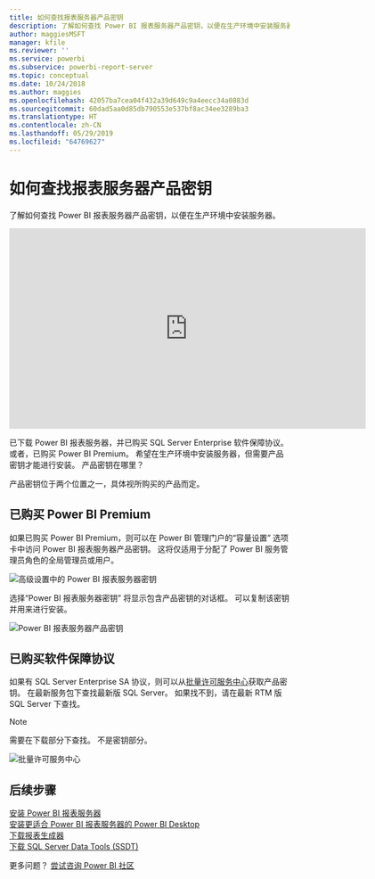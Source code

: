 ```yaml
---
title: 如何查找报表服务器产品密钥
description: 了解如何查找 Power BI 报表服务器产品密钥，以便在生产环境中安装服务器。
author: maggiesMSFT
manager: kfile
ms.reviewer: ''
ms.service: powerbi
ms.subservice: powerbi-report-server
ms.topic: conceptual
ms.date: 10/24/2018
ms.author: maggies
ms.openlocfilehash: 42057ba7cea04f432a39d649c9a4eecc34a0883d
ms.sourcegitcommit: 60dad5aa0d85db790553e537bf8ac34ee3289ba3
ms.translationtype: HT
ms.contentlocale: zh-CN
ms.lasthandoff: 05/29/2019
ms.locfileid: "64769627"
---
```

# <a name="how-to-find-your-report-server-product-key"></a>如何查找报表服务器产品密钥
了解如何查找 Power BI 报表服务器产品密钥，以便在生产环境中安装服务器。

<iframe width="640" height="360" src="https://www.youtube.com/embed/6CQnf-NGtpU?rel=0&amp;showinfo=0" frameborder="0" allowfullscreen></iframe>

已下载 Power BI 报表服务器，并已购买 SQL Server Enterprise 软件保障协议。 或者，已购买 Power BI Premium。 希望在生产环境中安装服务器，但需要产品密钥才能进行安装。 产品密钥在哪里？ 

产品密钥位于两个位置之一，具体视所购买的产品而定。

## <a name="purchased-power-bi-premium"></a>已购买 Power BI Premium
如果已购买 Power BI Premium，则可以在 Power BI 管理门户的“容量设置”  选项卡中访问 Power BI 报表服务器产品密钥。 这将仅适用于分配了 Power BI 服务管理员角色的全局管理员或用户。

![高级设置中的 Power BI 报表服务器密钥](media/find-product-key/pbirs-product-key.png)

选择“Power BI 报表服务器密钥”  将显示包含产品密钥的对话框。 可以复制该密钥并用来进行安装。

![Power BI 报表服务器产品密钥](media/find-product-key/pbirs-product-key-dialog.png)

## <a name="purchased-software-assurance-agreement"></a>已购买软件保障协议
如果有 SQL Server Enterprise SA 协议，则可以从[批量许可服务中心](https://www.microsoft.com/Licensing/servicecenter/)获取产品密钥。 在最新服务包下查找最新版 SQL Server。 如果找不到，请在最新 RTM 版 SQL Server 下查找。

> [!NOTE]
> 需要在下载部分下查找。 不是密钥部分。
> 
> 

![](media/find-product-key/vlsc-download.png "批量许可服务中心")

## <a name="next-steps"></a>后续步骤
[安装 Power BI 报表服务器](install-report-server.md)  
[安装更适合 Power BI 报表服务器的 Power BI Desktop](install-powerbi-desktop.md)  
[下载报表生成器](https://www.microsoft.com/download/details.aspx?id=53613)  
[下载 SQL Server Data Tools (SSDT)](http://go.microsoft.com/fwlink/?LinkID=616714)

更多问题？ [尝试咨询 Power BI 社区](https://community.powerbi.com/)

